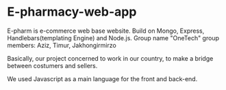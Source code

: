 # E-pharmacy-web-app
E-pharm is e-commerce web base website. Build on  Mongo, Express, Handlebars(templating Engine) and Node.js. 
Group name "OneTech" 
group members: Aziz, Timur, Jakhongirmirzo

Basically, our project concerned to work in our country, to make a bridge between costumers and sellers.

We used Javascript as a main language for the front and back-end.


